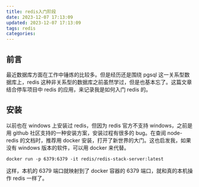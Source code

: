 ```yaml
---
title: redis入门阶段
date: 2023-12-07 17:13:09
updated: 2023-12-07 17:13:09
tags: redis
categories:
---
```


## 前言

最近数据库方面在工作中锤炼的比较多。但是经历还是围绕 pgsql 这一关系型数据库上，redis 这种非关系型的数据库之前虽然学过，但是也基本忘了。这篇文章结合停车项目中 redis 的应用，来记录我是如何入门 redis 的。

## 安装

以前也在 windows 上安装过 redis，但因为 redis 官方不支持 windows，之前是用 github 社区支持的一种安装方案，安装过程有很多的 bug。在查阅 node-redis 的文档时，推荐用 docker 安装，打开了新世界的大门。这也启发我，如果没有 windows 版本的软件，可以用 docker 来代替。

```
docker run -p 6379:6379 -it redis/redis-stack-server:latest
```

这样，本机的 6379 端口就映射到了 docker 容器的 6379 端口，就和真的本机操作 redis 一样了。
